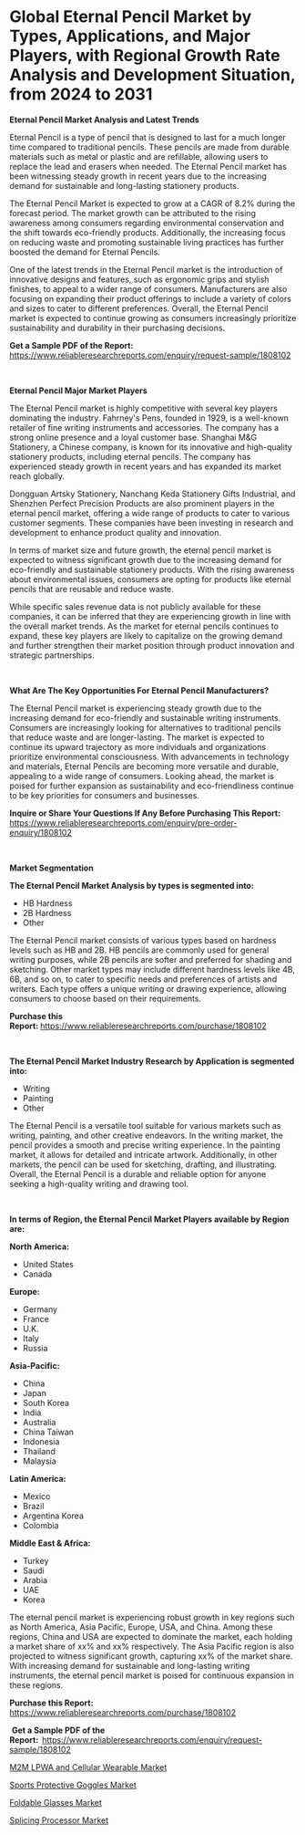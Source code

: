 <p><h1>Global Eternal Pencil Market by Types, Applications, and Major Players, with Regional Growth Rate Analysis and Development Situation, from 2024 to 2031</h1></p><p><strong>Eternal Pencil Market Analysis and Latest Trends</strong></p>
<p><p>Eternal Pencil is a type of pencil that is designed to last for a much longer time compared to traditional pencils. These pencils are made from durable materials such as metal or plastic and are refillable, allowing users to replace the lead and erasers when needed. The Eternal Pencil market has been witnessing steady growth in recent years due to the increasing demand for sustainable and long-lasting stationery products.</p><p>The Eternal Pencil Market is expected to grow at a CAGR of 8.2% during the forecast period. The market growth can be attributed to the rising awareness among consumers regarding environmental conservation and the shift towards eco-friendly products. Additionally, the increasing focus on reducing waste and promoting sustainable living practices has further boosted the demand for Eternal Pencils.</p><p>One of the latest trends in the Eternal Pencil market is the introduction of innovative designs and features, such as ergonomic grips and stylish finishes, to appeal to a wider range of consumers. Manufacturers are also focusing on expanding their product offerings to include a variety of colors and sizes to cater to different preferences. Overall, the Eternal Pencil market is expected to continue growing as consumers increasingly prioritize sustainability and durability in their purchasing decisions.</p></p>
<p><strong>Get a Sample PDF of the Report:&nbsp;</strong> <a href="https://www.reliableresearchreports.com/enquiry/request-sample/1808102">https://www.reliableresearchreports.com/enquiry/request-sample/1808102</a></p>
<p>&nbsp;</p>
<p><strong>Eternal Pencil Major Market Players</strong></p>
<p><p>The Eternal Pencil market is highly competitive with several key players dominating the industry. Fahrney's Pens, founded in 1929, is a well-known retailer of fine writing instruments and accessories. The company has a strong online presence and a loyal customer base. Shanghai M&G Stationery, a Chinese company, is known for its innovative and high-quality stationery products, including eternal pencils. The company has experienced steady growth in recent years and has expanded its market reach globally.</p><p>Dongguan Artsky Stationery, Nanchang Keda Stationery Gifts Industrial, and Shenzhen Perfect Precision Products are also prominent players in the eternal pencil market, offering a wide range of products to cater to various customer segments. These companies have been investing in research and development to enhance product quality and innovation.</p><p>In terms of market size and future growth, the eternal pencil market is expected to witness significant growth due to the increasing demand for eco-friendly and sustainable stationery products. With the rising awareness about environmental issues, consumers are opting for products like eternal pencils that are reusable and reduce waste.</p><p>While specific sales revenue data is not publicly available for these companies, it can be inferred that they are experiencing growth in line with the overall market trends. As the market for eternal pencils continues to expand, these key players are likely to capitalize on the growing demand and further strengthen their market position through product innovation and strategic partnerships.</p></p>
<p>&nbsp;</p>
<p><strong>What Are The Key Opportunities For Eternal Pencil Manufacturers?</strong></p>
<p><p>The Eternal Pencil market is experiencing steady growth due to the increasing demand for eco-friendly and sustainable writing instruments. Consumers are increasingly looking for alternatives to traditional pencils that reduce waste and are longer-lasting. The market is expected to continue its upward trajectory as more individuals and organizations prioritize environmental consciousness. With advancements in technology and materials, Eternal Pencils are becoming more versatile and durable, appealing to a wide range of consumers. Looking ahead, the market is poised for further expansion as sustainability and eco-friendliness continue to be key priorities for consumers and businesses.</p></p>
<p><strong>Inquire or Share Your Questions If Any Before Purchasing This Report:</strong> <a href="https://www.reliableresearchreports.com/enquiry/pre-order-enquiry/1808102">https://www.reliableresearchreports.com/enquiry/pre-order-enquiry/1808102</a></p>
<p>&nbsp;</p>
<p><strong>Market Segmentation</strong></p>
<p><strong>The Eternal Pencil Market Analysis by types is segmented into:</strong></p>
<p><ul><li>HB Hardness</li><li>2B Hardness</li><li>Other</li></ul></p>
<p><p>The Eternal Pencil market consists of various types based on hardness levels such as HB and 2B. HB pencils are commonly used for general writing purposes, while 2B pencils are softer and preferred for shading and sketching. Other market types may include different hardness levels like 4B, 6B, and so on, to cater to specific needs and preferences of artists and writers. Each type offers a unique writing or drawing experience, allowing consumers to choose based on their requirements.</p></p>
<p><strong>Purchase this Report:&nbsp;</strong><a href="https://www.reliableresearchreports.com/purchase/1808102">https://www.reliableresearchreports.com/purchase/1808102</a></p>
<p>&nbsp;</p>
<p><strong>The Eternal Pencil Market Industry Research by Application is segmented into:</strong></p>
<p><ul><li>Writing</li><li>Painting</li><li>Other</li></ul></p>
<p><p>The Eternal Pencil is a versatile tool suitable for various markets such as writing, painting, and other creative endeavors. In the writing market, the pencil provides a smooth and precise writing experience. In the painting market, it allows for detailed and intricate artwork. Additionally, in other markets, the pencil can be used for sketching, drafting, and illustrating. Overall, the Eternal Pencil is a durable and reliable option for anyone seeking a high-quality writing and drawing tool.</p></p>
<p>&nbsp;</p>
<p><strong>In terms of Region, the Eternal Pencil Market Players available by Region are:</strong></p>
<p>
    <p> <strong> North America: </strong>
        <ul>
            <li>United States</li>
            <li>Canada</li>
        </ul>
        </p> 
    <p> <strong> Europe: </strong>
        <ul>
            <li>Germany</li>
            <li>France</li>
            <li>U.K.</li>
            <li>Italy</li>
            <li>Russia</li>
        </ul>
        </p> 
    <p> <strong> Asia-Pacific: </strong>
        <ul>
            <li>China</li>
            <li>Japan</li>
            <li>South Korea</li>
            <li>India</li>
            <li>Australia</li>
            <li>China Taiwan</li>
            <li>Indonesia</li>
            <li>Thailand</li>
            <li>Malaysia</li>
        </ul>
        </p> 
    <p> <strong> Latin America: </strong>
        <ul>
            <li>Mexico</li>
            <li>Brazil</li>
            <li>Argentina Korea</li>
            <li>Colombia</li>
        </ul>
        </p> 
    <p> <strong> Middle East & Africa: </strong>
        <ul>
            <li>Turkey</li>
            <li>Saudi</li>
            <li>Arabia</li>
            <li>UAE</li>
            <li>Korea</li>
        </ul>
    </p>
    </p>
<p><p>The eternal pencil market is experiencing robust growth in key regions such as North America, Asia Pacific, Europe, USA, and China. Among these regions, China and USA are expected to dominate the market, each holding a market share of xx% and xx% respectively. The Asia Pacific region is also projected to witness significant growth, capturing xx% of the market share. With increasing demand for sustainable and long-lasting writing instruments, the eternal pencil market is poised for continuous expansion in these regions.</p></p>
<p><strong>Purchase this Report: </strong><a href="https://www.reliableresearchreports.com/purchase/1808102">https://www.reliableresearchreports.com/purchase/1808102</a></p>
<p>&nbsp;<strong>Get a Sample PDF of the Report:&nbsp;&nbsp;</strong><a href="https://www.reliableresearchreports.com/enquiry/request-sample/1808102">https://www.reliableresearchreports.com/enquiry/request-sample/1808102</a></p>
<p><strong></strong></p>
<p><p><a href="https://issuu.com/reportprime-2/docs/m2m-lpwa-and-cellular-wearable-market-size-2030.pp">M2M LPWA and Cellular Wearable Market</a></p><p><a href="https://github.com/mancsybtousav/Market-Research-Report-List-1/blob/main/sports-protective-goggles-market.md">Sports Protective Goggles Market</a></p><p><a href="https://github.com/josesg55/Market-Research-Report-List-1/blob/main/foldable-glasses-market.md">Foldable Glasses Market</a></p><p><a href="https://issuu.com/reportprime-2/docs/splicing-processor-market-size-2030.pptx">Splicing Processor Market</a></p></p>